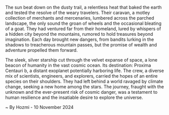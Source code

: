 
The sun beat down on the dusty trail, a relentless heat that baked the earth and tested the resolve of the weary travelers. Their caravan, a motley collection of merchants and mercenaries, lumbered across the parched landscape, the only sound the groan of wheels and the occasional bleating of a goat. They had ventured far from their homeland, lured by whispers of a hidden city beyond the mountains, rumored to hold treasures beyond imagination. Each day brought new dangers, from bandits lurking in the shadows to treacherous mountain passes, but the promise of wealth and adventure propelled them forward. 

The sleek, silver starship cut through the velvet expanse of space, a lone beacon of humanity in the vast cosmic ocean. Its destination: Proxima Centauri b, a distant exoplanet potentially harboring life. The crew, a diverse mix of scientists, engineers, and explorers, carried the hopes of an entire species on their shoulders. They had left behind a world ravaged by climate change, seeking a new home among the stars. The journey, fraught with the unknown and the ever-present risk of cosmic danger, was a testament to human resilience and the insatiable desire to explore the universe. 

~ By Hozmi - 10 November 2024
